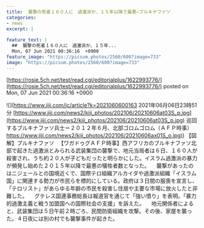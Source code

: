 ```yaml
---
title:  襲撃の死者１６０人に　過激派か、１５年以降で最悪—ブルキナファソ  
categories:
- news
excerpt: |
  
feature_text: |
  ##  襲撃の死者１６０人に　過激派か、１５年...
  Mon, 07 Jun 2021 00:36:16  +0900
feature_image: "https://picsum.photos/2560/600?image=733"
image: "https://picsum.photos/2560/600?image=733"
---
```


[https://rosie.5ch.net/test/read.cgi/editorialplus/1622993776/](https://rosie.5ch.net/test/read.cgi/editorialplus/1622993776/)
posted on Mon, 07 Jun 2021 00:36:16  +0900

<!--more-->

![](https://www.jiji.com/jc/article?k=2021060600163 2021年06月06日23時51分 [https://www.jiji.com/news2/kiji_photos/202106/20210606at03S_p.jpg](https://www.jiji.com/news2/kiji_photos/202106/20210606at03S_p.jpg) 巡回するブルキナファソ兵士＝２０１２年６月、北部ゴロムゴロム（ＡＦＰ時事） [https://www.jiji.com/news2/kiji_photos/202106/20210606ax01S_o.jpg)](https://www.jiji.com/news2/kiji_photos/202106/20210606ax01S_o.jpg)) 【図解】ブルキナファソ 　【ワガドゥグＡＦＰ時事】西アフリカのブルキナファソ北部で起きた過激派とみられる武装集団の襲撃で、地元当局者は６日、１６０人が殺害され、うち約２０人が子どもだったと明らかにした。イスラム過激派の暴力が頻発し始めた２０１５年以降で最悪の犠牲者数となった。 　襲撃があったのはニジェールとの国境近くで、国際テロ組織アルカイダや過激派組織「イスラム国」に関連する勢力が市民らを標的にしている。政府は３日間の服喪を宣言し、「テロリスト」があらゆる年齢の市民を殺害し住居や主要な市場に放火したと非難した。 　グテレス国連事務総長は報道官を通じて「強い憤り」を表明。「暴力的過激主義と戦う加盟国への国際社会の支援」を訴えた。 　地元関係者によると、武装集団は５日午前２時ごろ、民間防衛組織を攻撃。その後、家屋を襲った。４日夜には別の村でも襲撃事件が起きた。
